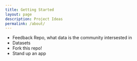 ```yaml
---
title: Getting Started
layout: page
description: Project Ideas
permalink: /about/
---
```


- Feedback Repo, what data is the community intersested in
- Datasets
- Fork this repo!
- Stand up an app
